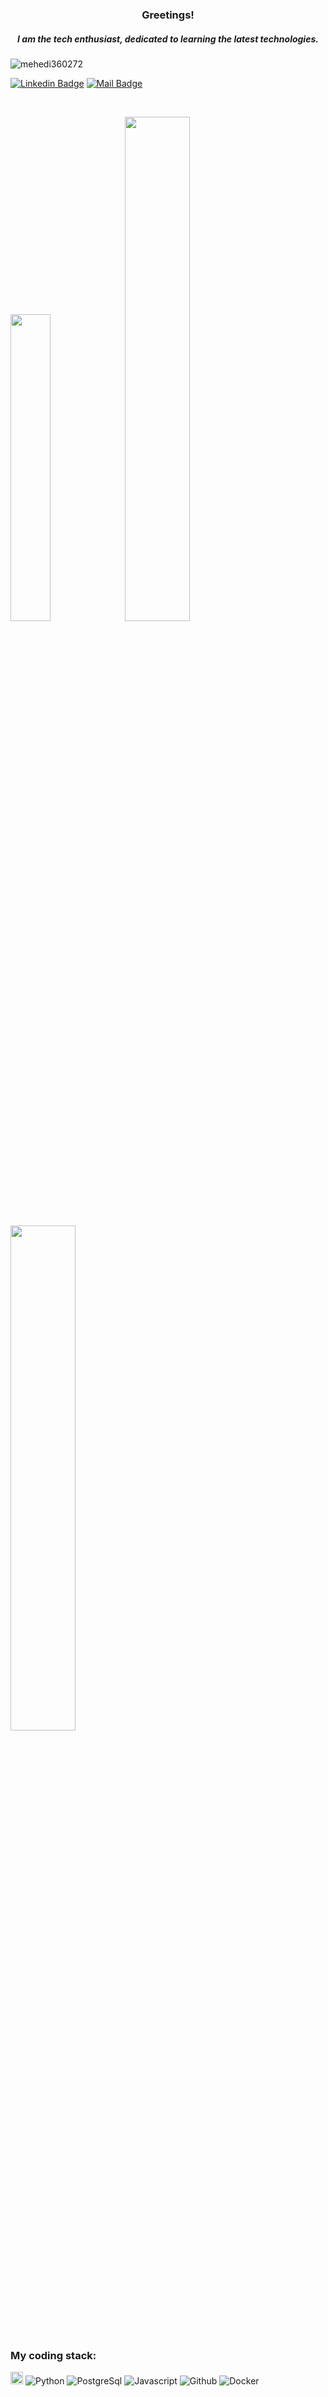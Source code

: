 <h3 align="center">Greetings!</h3>
<h5 align="center">I am the tech enthusiast, dedicated to learning the latest technologies.</h5>
<p align="center">

<p align="left"> <img src="https://komarev.com/ghpvc/?username=mehedi360272&label=Profile%20views&color=0e75b6&style=flat" alt="mehedi360272" /> </p>

[![Linkedin Badge](https://img.shields.io/badge/LinkedIn-0077B5?style=for-the-badge&logo=linkedin&logoColor=white)](https://linkedin.com/in/khondokar-md-mehedi-hasan-7159341b2) 
[![Mail Badge](https://img.shields.io/badge/Gmail-D14836?style=for-the-badge&logo=gmail&logoColor=white)](mailto:mehedi360272@gmail.com)

<br/>

<p align="left">
  <img width="35.5%" src="https://github-readme-stats.vercel.app/api/top-langs/?username=mehedi360272&layout=compact"/>
  <img width="45.5%" src="https://github-readme-stats.vercel.app/api?username=mehedi360272&show_icons=true&count_private=true&hide_border=true" />
  <img width="45.5%" src="https://github-readme-streak-stats.herokuapp.com?user=mehedi360272&date_format=M%20j%5B%2C%20Y%5D)]" />
</p>

<h3>My coding stack: </h3>
<p>
  <img height="20" alt="Odoo" src="https://cdn.simpleicons.org/odoo?viewbox=auto"/>
  <img alt="Python" src="https://img.icons8.com/color/48/000000/python.png" />
  <img alt="PostgreSql" src="https://img.icons8.com/color/48/000000/postgreesql.png" /> 
  <img alt="Javascript" src="https://img.icons8.com/color/50/000000/javascript.png" /> 
  <img alt="Github" src="https://img.icons8.com/doodle/48/000000/github.png" /> 
  <img alt="Docker" src="https://img.icons8.com/color/48/000000/docker-container.png" />

  </br>
</p>

